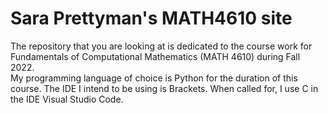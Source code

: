 # Sara Prettyman's MATH4610 site
The repository that you are looking at is dedicated to the course work for Fundamentals of Computational Mathematics (MATH 4610) during Fall 2022. \
My programming language of choice is Python for the duration of this course. The IDE I intend to be using is Brackets. When called for, I use C in the IDE Visual Studio Code. 
